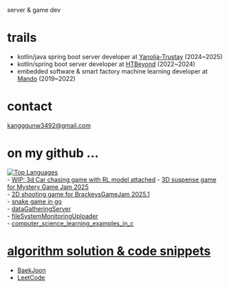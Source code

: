 server & game dev

# trails
- kotlin/java spring boot server developer at [Yanolja-Trustay](https://www.trustay.me/) (2024~2025)
- kotlin/spring boot server developer at [HTBeyond](https://htbeyond.com/) (2022~2024)  
- embedded software & smart factory machine learning developer at [Mando](https://www.hlmando.com/ko/main.do) (2019~2022)

# contact  
kangggunw3492@gmail.com

# on my github ...
[![Top Languages](https://github-readme-stats.vercel.app/api/top-langs/?username=r3g492&langs_count=8&hide=java,jupyter%20notebook&layout=compact&theme=onedark&border_color=333333&custom_title=Most%20Used%20Languages%20%28GitHub%29)](https://github.com/r3g492)  
    - [WIP: 3d Car chasing game with RL model attached](https://github.com/r3g492/war-game-poc)
    - [3D suspense game for Mystery Game Jam 2025](https://github.com/r3g492/MysteryGameJam2025)  
    - [2D shooting game for BrackeysGameJam 2025.1](https://github.com/r3g492/brackeysGameJam)  
    - [snake game in go](https://github.com/r3g492/helloGame)  
    - [dataGatheringServer](https://github.com/r3g492/dataGatherer)  
    - [fileSystemMonitoringUploader](https://github.com/r3g492/S3FileUpload)  
    - [computer_science_learning_examples_in_c](https://github.com/r3g492/cs_examples)  

# [algorithm solution & code snippets](https://r3g492.github.io/skills-github-pages/)
- [BaekJoon](https://www.acmicpc.net/user/kangggunw3492)
- [LeetCode](https://leetcode.com/u/R3g492/)
